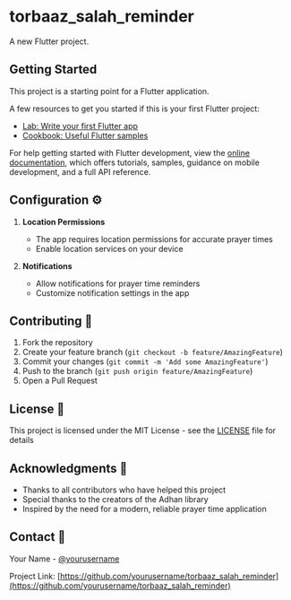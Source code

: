 # torbaaz_salah_reminder

A new Flutter project.

## Getting Started

This project is a starting point for a Flutter application.

A few resources to get you started if this is your first Flutter project:

- [Lab: Write your first Flutter app](https://docs.flutter.dev/get-started/codelab)
- [Cookbook: Useful Flutter samples](https://docs.flutter.dev/cookbook)

For help getting started with Flutter development, view the
[online documentation](https://docs.flutter.dev/), which offers tutorials,
samples, guidance on mobile development, and a full API reference.

## Configuration ⚙️

1. **Location Permissions**
   - The app requires location permissions for accurate prayer times
   - Enable location services on your device

2. **Notifications**
   - Allow notifications for prayer time reminders
   - Customize notification settings in the app

## Contributing 🤝

1. Fork the repository
2. Create your feature branch (`git checkout -b feature/AmazingFeature`)
3. Commit your changes (`git commit -m 'Add some AmazingFeature'`)
4. Push to the branch (`git push origin feature/AmazingFeature`)
5. Open a Pull Request

## License 📄

This project is licensed under the MIT License - see the [LICENSE](LICENSE) file for details

## Acknowledgments 👏

- Thanks to all contributors who have helped this project
- Special thanks to the creators of the Adhan library
- Inspired by the need for a modern, reliable prayer time application

## Contact 📧

Your Name - [@yourusername](https://twitter.com/yourusername)

Project Link: [https://github.com/yourusername/torbaaz_salah_reminder](https://github.com/yourusername/torbaaz_salah_reminder)
